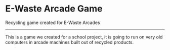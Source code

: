# E-Waste Arcade Game

Recycling game created for E-Waste Arcades

***

This is a game we created for a school project, 
it is going to run on very old computers in arcade machines built out of recycled products.
